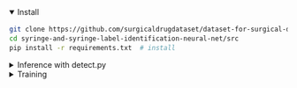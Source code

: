 
<details open>
<summary>Install</summary>


```bash
git clone https://github.com/surgicaldrugdataset/dataset-for-surgical-drug-preparation.git # clone
cd syringe-and-syringe-label-identification-neural-net/src
pip install -r requirements.txt  # install
```

</details>


<details>
<summary>Inference with detect.py</summary>

`detect.py` runs inference on a variety of sources, getting models as requested from surgicaldrugdataset@gmail.com and saving results to `runs/detect`.

```bash
python detect.py  --weights models/best_syringe_syringeLabel.pt --img 416 --source 0  # webcam
                          img.jpg  # image
                          vid.mp4  # video
                          path/  # directory
                          path/*.jpg  # glob
                          'https://youtu.be/Zgi9g1ksQHc'  # YouTube
                          'rtsp://example.com/media.mp4'  # RTSP, RTMP, HTTP stream
```
<img width="800" src="./models/results_inference.png">
</details>

<details>
<summary>Training</summary>


```bash
python train.py --data data.yaml --cfg yolov5n.yaml --weights '' --batch-size 128
                                       yolov5s                                64
                                       yolov5m                                40
                                       yolov5l                                24
                                       yolov5x                                16
```

<img width="800" src="./models/results.png">

</details>
